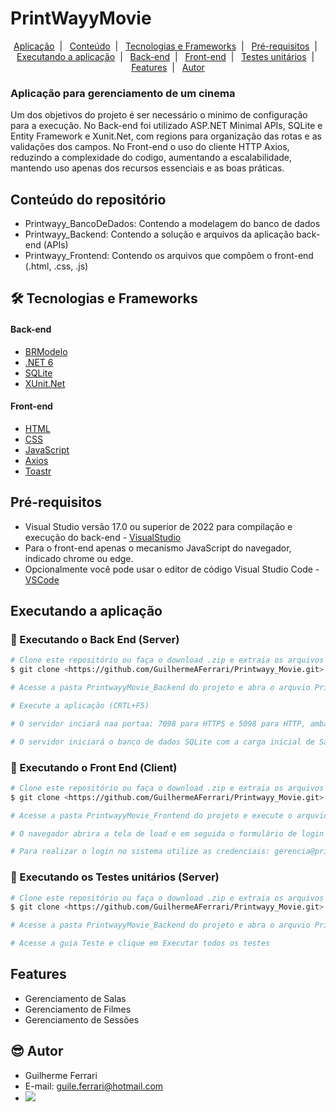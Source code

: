 # PrintWayyMovie

<p align="center">
    <a href="#aplicação-para-gerenciamento-de-um-cinema">Aplicação</a>&nbsp;&nbsp;|&nbsp;&nbsp;
    <a href="#conteúdo-do-repositório">Conteúdo</a>&nbsp;&nbsp;|&nbsp;&nbsp;
    <a href="#-tecnologias-e-frameworks">Tecnologias e Frameworks</a>&nbsp;&nbsp;|&nbsp;&nbsp;
    <a href="#pré-requisitos">Pré-requisitos</a>&nbsp;&nbsp;|&nbsp;&nbsp;
    <a href="#executando-a-aplicação">Executando a aplicação</a>&nbsp;&nbsp;|&nbsp;&nbsp;
    <a href="#-executando-o-back-end-server">Back-end</a>&nbsp;&nbsp;|&nbsp;&nbsp;
    <a href="#-executando-o-front-end-client">Front-end</a>&nbsp;&nbsp;|&nbsp;&nbsp;
    <a href="#-executando-os-testes-unitários-server">Testes unitários</a>&nbsp;&nbsp;|&nbsp;&nbsp;
    <a href="#features">Features</a>&nbsp;&nbsp;|&nbsp;&nbsp;
    <a href="#-autor">Autor</a>
</p>

### Aplicação para gerenciamento de um cinema

Um dos objetivos do projeto é ser necessário o minimo de configuração para a execução.
No Back-end foi utilizado ASP.NET Minimal APIs, SQLite e Entity Framework e Xunit.Net, com regions para organização das rotas e as validações dos campos.
No Front-end o uso do cliente HTTP Axios, reduzindo a complexidade do codigo, aumentando a escalabilidade, mantendo uso apenas dos recursos essenciais e as boas práticas.

## Conteúdo do repositório
- Printwayy_BancoDeDados: Contendo a modelagem do banco de dados
- Printwayy_Backend: Contendo a solução e arquivos da aplicação back-end (APIs)
- Printwayy_Frontend: Contendo os arquivos que compõem o front-end (.html, .css, .js)

## 🛠 Tecnologias e Frameworks
#### Back-end
- [BRModelo](https://www.brmodeloweb.com/lang/pt-br/index.html)
- [.NET 6](https://visualstudio.microsoft.com/pt-br/vs/community/)
- [SQLite](https://www.sqlite.org/index.html)
- [XUnit.Net](https://xunit.net/)
#### Front-end
- [HTML](https://developer.mozilla.org/pt-BR/docs/Web/HTML)
- [CSS](https://developer.mozilla.org/pt-BR/docs/Web/CSS)
- [JavaScript](https://developer.mozilla.org/pt-BR/docs/Web/JavaScript)
- [Axios](https://axios-http.com/ptbr/docs/intro)
- [Toastr](https://github.com/CodeSeven/toastr)

## Pré-requisitos
- Visual Studio versão 17.0 ou superior de 2022 para compilação e execução do back-end - [VisualStudio](https://visualstudio.microsoft.com/pt-br/vs/community/)
- Para o front-end apenas o mecanismo JavaScript do navegador, indicado chrome ou edge.
- Opcionalmente você pode usar o editor de código Visual Studio Code - [VSCode](https://code.visualstudio.com/)

## Executando a aplicação
### 🎲 Executando o Back End (Server)
```bash
# Clone este repositório ou faça o download .zip e extraia os arquivos
$ git clone <https://github.com/GuilhermeAFerrari/Printwayy_Movie.git>

# Acesse a pasta PrintwayyMovie_Backend do projeto e abra o arquvio PrintwayyMovie_API.sln com o Visual Studio

# Execute a aplicação (CRTL+F5)

# O servidor inciará naa portaa: 7098 para HTTPS e 5098 para HTTP, ambas configurações sem econtram no arquivo "Properties/launchSettings.json"

# O servidor iniciará o banco de dados SQLite com a carga inicial de Salas e todas entidades presente na modelagem do banco.
```
### 🎲 Executando o Front End (Client)

```bash
# Clone este repositório ou faça o download .zip e extraia os arquivos
$ git clone <https://github.com/GuilhermeAFerrari/Printwayy_Movie.git>

# Acesse a pasta PrintwayyMovie_Frontend do projeto e execute o arquvio index.html presente na raiz da pasta

# O navegador abrira a tela de load e em seguida o formulário de login iniciando o fluxo do sistema

# Para realizar o login no sistema utilize as credenciais: gerencia@printwayy.com | gerencia (Com acesso a todas operações) ou admin@printwayy.com | admin (Com acesso apenas de visualização das telas).
```
### 🎲 Executando os Testes unitários (Server)
```bash
# Clone este repositório ou faça o download .zip e extraia os arquivos
$ git clone <https://github.com/GuilhermeAFerrari/Printwayy_Movie.git>

# Acesse a pasta PrintwayyMovie_Backend do projeto e abra o arquvio PrintwayyMovie_API.sln com o Visual Studio

# Acesse a guia Teste e clique em Executar todos os testes
```

## Features
- Gerenciamento de Salas
- Gerenciamento de Filmes
- Gerenciamento de Sessões

## 😎 Autor
- Guilherme Ferrari
- E-mail: guile.ferrari@hotmail.com
- [<img src="https://img.shields.io/badge/linkedin-%230077B5.svg?&style=for-the-badge&logo=linkedin&logoColor=white" />](https://www.linkedin.com/in/guilherme-antonio-ferrari/)
